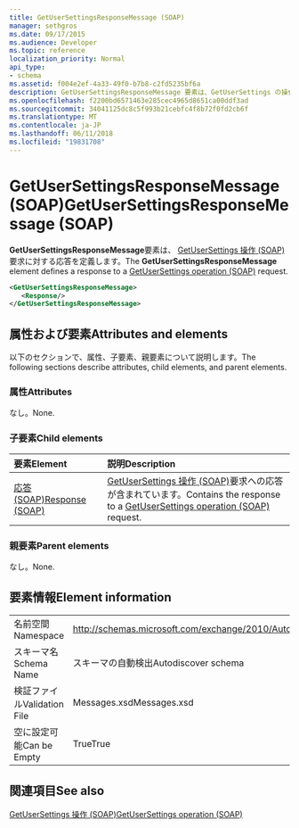 ```yaml
---
title: GetUserSettingsResponseMessage (SOAP)
manager: sethgros
ms.date: 09/17/2015
ms.audience: Developer
ms.topic: reference
localization_priority: Normal
api_type:
- schema
ms.assetid: f004e2ef-4a33-49f0-b7b8-c2fd5235bf6a
description: GetUserSettingsResponseMessage 要素は、GetUserSettings の操作 (SOAP) 要求に対する応答を定義します。
ms.openlocfilehash: f2200bd6571463e285cec4965d8651ca00ddf3ad
ms.sourcegitcommit: 34041125dc8c5f993b21cebfc4f8b72f0fd2cb6f
ms.translationtype: MT
ms.contentlocale: ja-JP
ms.lasthandoff: 06/11/2018
ms.locfileid: "19831708"
---
```

# <a name="getusersettingsresponsemessage-soap"></a><span data-ttu-id="ce602-103">GetUserSettingsResponseMessage (SOAP)</span><span class="sxs-lookup"><span data-stu-id="ce602-103">GetUserSettingsResponseMessage (SOAP)</span></span>

<span data-ttu-id="ce602-104">**GetUserSettingsResponseMessage**要素は、 [GetUserSettings 操作 (SOAP)](getusersettings-operation-soap.md)要求に対する応答を定義します。</span><span class="sxs-lookup"><span data-stu-id="ce602-104">The **GetUserSettingsResponseMessage** element defines a response to a [GetUserSettings operation (SOAP)](getusersettings-operation-soap.md) request.</span></span> 
  
```XML
<GetUserSettingsResponseMessage>
   <Response/>
</GetUserSettingsResponseMessage>
```

## <a name="attributes-and-elements"></a><span data-ttu-id="ce602-105">属性および要素</span><span class="sxs-lookup"><span data-stu-id="ce602-105">Attributes and elements</span></span>

<span data-ttu-id="ce602-106">以下のセクションで、属性、子要素、親要素について説明します。</span><span class="sxs-lookup"><span data-stu-id="ce602-106">The following sections describe attributes, child elements, and parent elements.</span></span>
  
### <a name="attributes"></a><span data-ttu-id="ce602-107">属性</span><span class="sxs-lookup"><span data-stu-id="ce602-107">Attributes</span></span>

<span data-ttu-id="ce602-108">なし。</span><span class="sxs-lookup"><span data-stu-id="ce602-108">None.</span></span>
  
### <a name="child-elements"></a><span data-ttu-id="ce602-109">子要素</span><span class="sxs-lookup"><span data-stu-id="ce602-109">Child elements</span></span>

|<span data-ttu-id="ce602-110">**要素**</span><span class="sxs-lookup"><span data-stu-id="ce602-110">**Element**</span></span>|<span data-ttu-id="ce602-111">**説明**</span><span class="sxs-lookup"><span data-stu-id="ce602-111">**Description**</span></span>|
|:-----|:-----|
|[<span data-ttu-id="ce602-112">応答 (SOAP)</span><span class="sxs-lookup"><span data-stu-id="ce602-112">Response (SOAP)</span></span>](response-soap.md) <br/> |<span data-ttu-id="ce602-113">[GetUserSettings 操作 (SOAP)](getusersettings-operation-soap.md)要求への応答が含まれています。</span><span class="sxs-lookup"><span data-stu-id="ce602-113">Contains the response to a [GetUserSettings operation (SOAP)](getusersettings-operation-soap.md) request.</span></span>  <br/> |
   
### <a name="parent-elements"></a><span data-ttu-id="ce602-114">親要素</span><span class="sxs-lookup"><span data-stu-id="ce602-114">Parent elements</span></span>

<span data-ttu-id="ce602-115">なし。</span><span class="sxs-lookup"><span data-stu-id="ce602-115">None.</span></span>
  
## <a name="element-information"></a><span data-ttu-id="ce602-116">要素情報</span><span class="sxs-lookup"><span data-stu-id="ce602-116">Element information</span></span>

|||
|:-----|:-----|
|<span data-ttu-id="ce602-117">名前空間</span><span class="sxs-lookup"><span data-stu-id="ce602-117">Namespace</span></span>  <br/> |http://schemas.microsoft.com/exchange/2010/Autodiscover  <br/> |
|<span data-ttu-id="ce602-118">スキーマ名</span><span class="sxs-lookup"><span data-stu-id="ce602-118">Schema Name</span></span>  <br/> |<span data-ttu-id="ce602-119">スキーマの自動検出</span><span class="sxs-lookup"><span data-stu-id="ce602-119">Autodiscover schema</span></span>  <br/> |
|<span data-ttu-id="ce602-120">検証ファイル</span><span class="sxs-lookup"><span data-stu-id="ce602-120">Validation File</span></span>  <br/> |<span data-ttu-id="ce602-121">Messages.xsd</span><span class="sxs-lookup"><span data-stu-id="ce602-121">Messages.xsd</span></span>  <br/> |
|<span data-ttu-id="ce602-122">空に設定可能</span><span class="sxs-lookup"><span data-stu-id="ce602-122">Can be Empty</span></span>  <br/> |<span data-ttu-id="ce602-123">True</span><span class="sxs-lookup"><span data-stu-id="ce602-123">True</span></span>  <br/> |
   
## <a name="see-also"></a><span data-ttu-id="ce602-124">関連項目</span><span class="sxs-lookup"><span data-stu-id="ce602-124">See also</span></span>



[<span data-ttu-id="ce602-125">GetUserSettings 操作 (SOAP)</span><span class="sxs-lookup"><span data-stu-id="ce602-125">GetUserSettings operation (SOAP)</span></span>](getusersettings-operation-soap.md)

